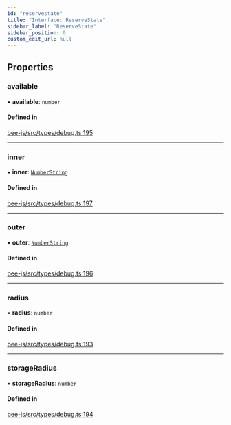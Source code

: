 ```yaml
---
id: "reservestate"
title: "Interface: ReserveState"
sidebar_label: "ReserveState"
sidebar_position: 0
custom_edit_url: null
---
```


## Properties

### available

• **available**: `number`

#### Defined in

[bee-js/src/types/debug.ts:195](https://github.com/ethersphere/bee-js/blob/5b112bf/src/types/debug.ts#L195)

___

### inner

• **inner**: [`NumberString`](../types/numberstring.md)

#### Defined in

[bee-js/src/types/debug.ts:197](https://github.com/ethersphere/bee-js/blob/5b112bf/src/types/debug.ts#L197)

___

### outer

• **outer**: [`NumberString`](../types/numberstring.md)

#### Defined in

[bee-js/src/types/debug.ts:196](https://github.com/ethersphere/bee-js/blob/5b112bf/src/types/debug.ts#L196)

___

### radius

• **radius**: `number`

#### Defined in

[bee-js/src/types/debug.ts:193](https://github.com/ethersphere/bee-js/blob/5b112bf/src/types/debug.ts#L193)

___

### storageRadius

• **storageRadius**: `number`

#### Defined in

[bee-js/src/types/debug.ts:194](https://github.com/ethersphere/bee-js/blob/5b112bf/src/types/debug.ts#L194)
